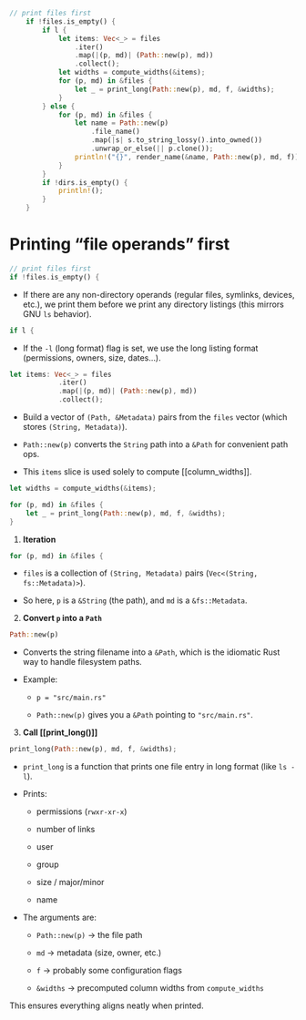 ```rust
// print files first
    if !files.is_empty() {
        if l {
            let items: Vec<_> = files
                .iter()
                .map(|(p, md)| (Path::new(p), md))
                .collect();
            let widths = compute_widths(&items);
            for (p, md) in &files {
                let _ = print_long(Path::new(p), md, f, &widths);
            }
        } else {
            for (p, md) in &files {
                let name = Path::new(p)
                    .file_name()
                    .map(|s| s.to_string_lossy().into_owned())
                    .unwrap_or_else(|| p.clone());
                println!("{}", render_name(&name, Path::new(p), md, f));
            }
        }
        if !dirs.is_empty() {
            println!();
        }
    }
```
# Printing “file operands” first

```rust
// print files first
if !files.is_empty() {
```

-   If there are any non-directory operands (regular files, symlinks, devices, etc.), we print them before we print any directory listings (this mirrors GNU `ls` behavior).
    

```rust
if l {
```

-   If the `-l` (long format) flag is set, we use the long listing format (permissions, owners, size, dates…).
    

```rust
let items: Vec<_> = files
            .iter()
            .map(|(p, md)| (Path::new(p), md))
            .collect();
```

-   Build a vector of `(Path, &Metadata)` pairs from the `files` vector (which stores `(String, Metadata)`).
    
-   `Path::new(p)` converts the `String` path into a `&Path` for convenient path ops.
    
-   This `items` slice is used solely to compute [[column_widths]].
    

```rust
let widths = compute_widths(&items);
```

```rust
for (p, md) in &files {
    let _ = print_long(Path::new(p), md, f, &widths);
}
```

1.  **Iteration**
    

```rust
for (p, md) in &files {
```

-   `files` is a collection of `(String, Metadata)` pairs (`Vec<(String, fs::Metadata)>`).
    
-   So here, `p` is a `&String` (the path), and `md` is a `&fs::Metadata`.
    

2.  **Convert `p` into a `Path`**
    

```rust
Path::new(p)
```

-   Converts the string filename into a `&Path`, which is the idiomatic Rust way to handle filesystem paths.
    
-   Example:
    
    -   `p = "src/main.rs"`
        
    -   `Path::new(p)` gives you a `&Path` pointing to `"src/main.rs"`.
        

3.  **Call [[print_long()]]**
    

```rust
print_long(Path::new(p), md, f, &widths);
```

-   `print_long` is a function that prints one file entry in long format (like `ls -l`).
    
-   Prints:
    
    -   permissions (`rwxr-xr-x`)
        
    -   number of links
        
    -   user
        
    -   group
        
    -   size / major/minor
        
    -   name
        
-   The arguments are:
    
    -   `Path::new(p)` → the file path
        
    -   `md` → metadata (size, owner, etc.)
        
    -   `f` → probably some configuration flags
        
    -   `&widths` → precomputed column widths from `compute_widths`
        
    
   This ensures everything aligns neatly when printed.